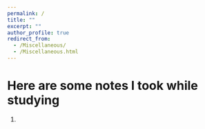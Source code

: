 ```yaml
---
permalink: /
title: ""
excerpt: ""
author_profile: true
redirect_from: 
  - /Miscellaneous/
  - /Miscellaneous.html
---
```


# Here are some notes I took while studying
1. 
